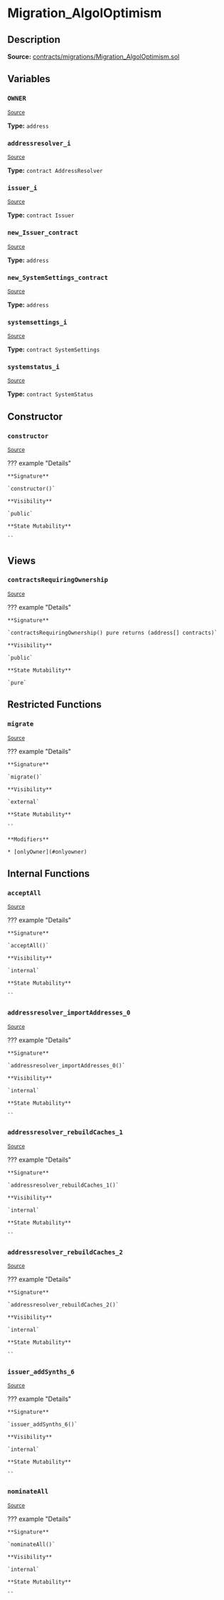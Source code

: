 # Migration_AlgolOptimism

## Description

**Source:** [contracts/migrations/Migration_AlgolOptimism.sol](https://github.com/Synthetixio/synthetix/tree/v2.82.0-alpha/contracts/migrations/Migration_AlgolOptimism.sol)

## Variables

### `OWNER`

<sub>[Source](https://github.com/Synthetixio/synthetix/tree/v2.82.0-alpha/contracts/migrations/Migration_AlgolOptimism.sol#L17)</sub>

**Type:** `address`

### `addressresolver_i`

<sub>[Source](https://github.com/Synthetixio/synthetix/tree/v2.82.0-alpha/contracts/migrations/Migration_AlgolOptimism.sol#L24)</sub>

**Type:** `contract AddressResolver`

### `issuer_i`

<sub>[Source](https://github.com/Synthetixio/synthetix/tree/v2.82.0-alpha/contracts/migrations/Migration_AlgolOptimism.sol#L28)</sub>

**Type:** `contract Issuer`

### `new_Issuer_contract`

<sub>[Source](https://github.com/Synthetixio/synthetix/tree/v2.82.0-alpha/contracts/migrations/Migration_AlgolOptimism.sol#L39)</sub>

**Type:** `address`

### `new_SystemSettings_contract`

<sub>[Source](https://github.com/Synthetixio/synthetix/tree/v2.82.0-alpha/contracts/migrations/Migration_AlgolOptimism.sol#L37)</sub>

**Type:** `address`

### `systemsettings_i`

<sub>[Source](https://github.com/Synthetixio/synthetix/tree/v2.82.0-alpha/contracts/migrations/Migration_AlgolOptimism.sol#L30)</sub>

**Type:** `contract SystemSettings`

### `systemstatus_i`

<sub>[Source](https://github.com/Synthetixio/synthetix/tree/v2.82.0-alpha/contracts/migrations/Migration_AlgolOptimism.sol#L26)</sub>

**Type:** `contract SystemStatus`

## Constructor

### `constructor`

<sub>[Source](https://github.com/Synthetixio/synthetix/tree/v2.82.0-alpha/contracts/migrations/Migration_AlgolOptimism.sol#L41)</sub>

??? example "Details"

    **Signature**

    `constructor()`

    **Visibility**

    `public`

    **State Mutability**

    ``

## Views

### `contractsRequiringOwnership`

<sub>[Source](https://github.com/Synthetixio/synthetix/tree/v2.82.0-alpha/contracts/migrations/Migration_AlgolOptimism.sol#L43)</sub>

??? example "Details"

    **Signature**

    `contractsRequiringOwnership() pure returns (address[] contracts)`

    **Visibility**

    `public`

    **State Mutability**

    `pure`

## Restricted Functions

### `migrate`

<sub>[Source](https://github.com/Synthetixio/synthetix/tree/v2.82.0-alpha/contracts/migrations/Migration_AlgolOptimism.sol#L51)</sub>

??? example "Details"

    **Signature**

    `migrate()`

    **Visibility**

    `external`

    **State Mutability**

    ``

    **Modifiers**

    * [onlyOwner](#onlyowner)

## Internal Functions

### `acceptAll`

<sub>[Source](https://github.com/Synthetixio/synthetix/tree/v2.82.0-alpha/contracts/migrations/Migration_AlgolOptimism.sol#L75)</sub>

??? example "Details"

    **Signature**

    `acceptAll()`

    **Visibility**

    `internal`

    **State Mutability**

    ``

### `addressresolver_importAddresses_0`

<sub>[Source](https://github.com/Synthetixio/synthetix/tree/v2.82.0-alpha/contracts/migrations/Migration_AlgolOptimism.sol#L89)</sub>

??? example "Details"

    **Signature**

    `addressresolver_importAddresses_0()`

    **Visibility**

    `internal`

    **State Mutability**

    ``

### `addressresolver_rebuildCaches_1`

<sub>[Source](https://github.com/Synthetixio/synthetix/tree/v2.82.0-alpha/contracts/migrations/Migration_AlgolOptimism.sol#L102)</sub>

??? example "Details"

    **Signature**

    `addressresolver_rebuildCaches_1()`

    **Visibility**

    `internal`

    **State Mutability**

    ``

### `addressresolver_rebuildCaches_2`

<sub>[Source](https://github.com/Synthetixio/synthetix/tree/v2.82.0-alpha/contracts/migrations/Migration_AlgolOptimism.sol#L127)</sub>

??? example "Details"

    **Signature**

    `addressresolver_rebuildCaches_2()`

    **Visibility**

    `internal`

    **State Mutability**

    ``

### `issuer_addSynths_6`

<sub>[Source](https://github.com/Synthetixio/synthetix/tree/v2.82.0-alpha/contracts/migrations/Migration_AlgolOptimism.sol#L137)</sub>

??? example "Details"

    **Signature**

    `issuer_addSynths_6()`

    **Visibility**

    `internal`

    **State Mutability**

    ``

### `nominateAll`

<sub>[Source](https://github.com/Synthetixio/synthetix/tree/v2.82.0-alpha/contracts/migrations/Migration_AlgolOptimism.sol#L82)</sub>

??? example "Details"

    **Signature**

    `nominateAll()`

    **Visibility**

    `internal`

    **State Mutability**

    ``
